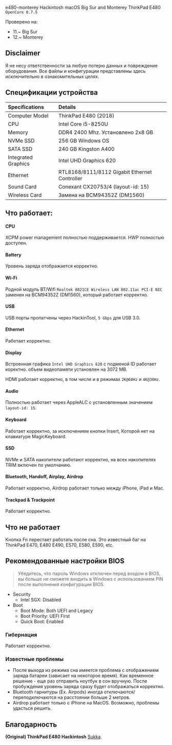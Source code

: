 e480-monterey
Hackintosh macOS Big Sur and Monterey ThinkPad E480
`OpenCore 0.7.5`

Проверено на:

- 11.~ Big Sur
- 12.~ Monterey

## Disclaimer

Я не несу ответственности за любую потерю данных и повреждение оборудования. Все файлы и конфигурации представлены здесь исключительно в ознакомительных целях.

## Спецификации устройства

| Specifications | Details |
|:---|:---|
| Computer Model | ThinkPad E480 (2018) |
| CPU | Intel Core i5-8250U |
| Memory | DDR4 2400 Mhz. Установлено 2x8 GB |
| NVMe SSD | 256 GB Windows OS |
| SATA SSD | 240 GB Kingston A400 |
| Integrated Graphics | Intel UHD Graphics 620 |
| Ethernet | RTL8168/8111/8112 Gigabit Ethernet Controller |
| Sound Card | Conexant CX20753/4 (layout-id: 15) |
| Wireless Card | Замена на BCM94352Z (DM1560) |

## Что работает:

#### CPU

XCPM power management полностью поддерживается. HWP полностью доступен.

#### Battery

Уровень заряда отображается корректно.

#### Wi-Fi

Родной модуль BT/Wifi `Realtek 8821CE Wireless LAN 802.11ac PCI-E NIC` заменен на BCM94352Z (DM1560), который работает корректно.

#### USB

USB порты пропатчены через HackinTool, `5 Gbps` для USB 3.0.

#### Ethernet

Работает корректно.

#### Display

Встроенная графика `Intel UHD Graphics 620` с подменой ID работает коректно. объем видеопамяти установлен на 3072 MB.

HDMI работает корректно, в том числе и в режимах `2K@60Hz` и `4K@30Hz`.

#### Audio

Полностью работает через AppleALC с установленным значением `layout-id: 15`.

#### Keyboard

Работает корректно, за исключением кнопки Insert, Которой нет на клавиатуре MagicKeyboard.

#### SSD

NVMe и SATA накопители работают корректно, на всех накопителях TRIM включен по умолчанию.

#### Bluetooth, Handoff, Airplay, Airdrop

Работает корректно, Airdrop работает только между iPhone, iPad и Mac. 

#### Trackpad & Trackpoint

Работает корректно.

## Что не работает

Кнопка Fn перестает работать после сна. Это известный баг на ThinkPad E470, E480 E490, E570, E580, E590, etc.

## Рекомендованные настройки BIOS

> Убедитесь, что пароль Windows отключен перед входом в BIOS, вы больше не сможете входить в Windows с использованием PIN после выполнения конфигурации BIOS.

- Security
  - Intel SGX: Disabled
- Boot
  - Boot Mode: Both UEFI and Legacy
  - Boot Priority: UEFI First
  - Quick Boot: Enabled

### Гибернация

Работает корректно.

### Известные проблемы

- После выхода из режима сна имеется проблема с отображением заряда батареи (зависает на некоторое время). Как временное решение - еще раз отправить ноутбук в сон вручную. После пробуждения уровень заряда сразу будет отображаться корректно.
- Bluetooth гарнитуры (Ex. Airpods) иногда отключаются/переподключаются на расстоянии больше 2 метров.
- Airdrop работает только с iPhone на MacOS. 
Возможно, проблемы удасться решить.


## Благодарность

**(Original) ThinkPad E480 Hackintosh** [Sukka](https://github.com/SukkaW).
